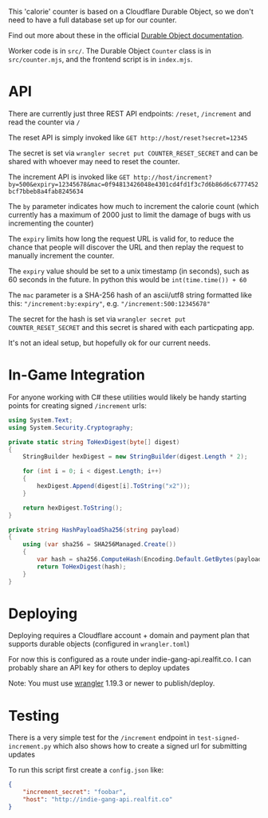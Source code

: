 
This 'calorie' counter is based on a Cloudflare Durable Object, so we don't need to have a full database set up for our counter.

Find out more about these in the official [Durable Object documentation](https://developers.cloudflare.com/workers/learning/using-durable-objects).

Worker code is in `src/`. The Durable Object `Counter` class is in `src/counter.mjs`, and the frontend script is in `index.mjs`.


# API

There are currently just three REST API endpoints: `/reset`, `/increment` and read the counter via `/`

The reset API is simply invoked like `GET http://host/reset?secret=12345`

The secret is set via `wrangler secret put COUNTER_RESET_SECRET` and can be shared with whoever may need to reset the counter.


The increment API is invoked like `GET http://host/increment?by=500&expiry=12345678&mac=0f94813426048e4301cd4fd1f3c7d6b86d6c6777452bcf7bbeb8a4fab8245634`

The `by` parameter indicates how much to increment the calorie count (which currently has a maximum of 2000 just to limit the damage of bugs with us incrementing the counter)

The `expiry` limits how long the request URL is valid for, to reduce the chance that people will discover the URL and then replay the request to manually increment the counter.

The `expiry` value should be set to a unix timestamp (in seconds), such as 60 seconds in the future. In python this would be `int(time.time()) + 60`

The `mac` parameter is a SHA-256 hash of an ascii/utf8 string formatted like this: `"/increment:by:expiry"`, e.g. `"/increment:500:12345678"`

The secret for the hash is set via `wrangler secret put COUNTER_RESET_SECRET` and this secret is shared with each particpating app.

It's not an ideal setup, but hopefully ok for our current needs.


# In-Game Integration

For anyone working with C# these utilities would likely be handy starting points for creating signed `/increment` urls:

```csharp
using System.Text;
using System.Security.Cryptography;

private static string ToHexDigest(byte[] digest)
{
    StringBuilder hexDigest = new StringBuilder(digest.Length * 2);

    for (int i = 0; i < digest.Length; i++)
    {
        hexDigest.Append(digest[i].ToString("x2"));
    }

    return hexDigest.ToString();
}

private string HashPayloadSha256(string payload)
{
    using (var sha256 = SHA256Managed.Create())
    {
        var hash = sha256.ComputeHash(Encoding.Default.GetBytes(payload));
        return ToHexDigest(hash);
    }
}
```

# Deploying

Deploying requires a Cloudflare account + domain and payment plan that supports durable objects (configured in `wrangler.toml`)

For now this is configured as a route under indie-gang-api.realfit.co. I can probably share an API key for others to deploy updates

Note: You must use [wrangler](https://developers.cloudflare.com/workers/cli-wrangler/install-update) 1.19.3 or newer to publish/deploy.


# Testing

There is a very simple test for the `/increment` endpoint in `test-signed-increment.py` which also shows how to create a signed url for submitting updates

To run this script first create a `config.json` like:

```json
{
    "increment_secret": "foobar",
    "host": "http://indie-gang-api.realfit.co"
}
```